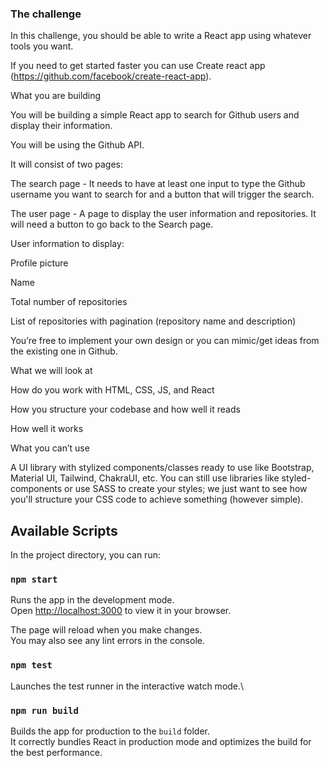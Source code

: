 ### The challenge

In this challenge, you should be able to write a React app using whatever tools you want.

If you need to get started faster you can use Create react app (https://github.com/facebook/create-react-app).


What you are building

You will be building a simple React app to search for Github users and display their information.


You will be using the Github API.


It will consist of two pages:

The search page - It needs to have at least one input to type the Github username you want to search for and a button that will trigger the search.

The user page - A page to display the user information and repositories. It will need a button to go back to the Search page.

User information to display:

Profile picture

Name

Total number of repositories

List of repositories with pagination (repository name and description)


You’re free to implement your own design or you can mimic/get ideas from the existing one in Github.


What we will look at

How do you work with HTML, CSS, JS, and React

How you structure your codebase and how well it reads

How well it works


What you can’t use

A UI library with stylized components/classes ready to use like Bootstrap, Material UI, Tailwind, ChakraUI, etc. You can still use libraries like styled-components or use SASS to create your styles; we just want to see how you'll structure your CSS code to achieve something (however simple).

## Available Scripts

In the project directory, you can run:

### `npm start`

Runs the app in the development mode.\
Open [http://localhost:3000](http://localhost:3000) to view it in your browser.

The page will reload when you make changes.\
You may also see any lint errors in the console.

### `npm test`

Launches the test runner in the interactive watch mode.\

### `npm run build`

Builds the app for production to the `build` folder.\
It correctly bundles React in production mode and optimizes the build for the best performance.
